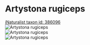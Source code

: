 
Artystona rugiceps
==================
  
[iNaturalist taxon id: 386096](https://www.inaturalist.org/taxa/386096)  
![Artystona rugiceps](https://inaturalist-open-data.s3.amazonaws.com/photos/5521689/medium.jpg)  
![Artystona rugiceps](https://inaturalist-open-data.s3.amazonaws.com/photos/5521690/medium.jpg)  
![Artystona rugiceps](https://inaturalist-open-data.s3.amazonaws.com/photos/5521691/medium.jpg)
